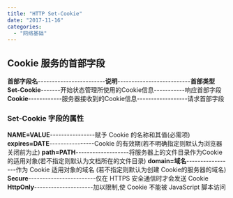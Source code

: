 ```yaml
---
title: "HTTP Set-Cookie"
date: "2017-11-16"
categories: 
  - "网络基础"
---
```


## **Cookie 服务的首部字段**

**首部字段名**\------------------------**说明**\--------------------------**首部类型** **Set-Cookie**\-------开始状态管理所使用的Cookie信息-----------响应首部字段 **Cookie**\------------服务器接收到的Cookie信息------------------请求首部字段

### **Set-Cookie 字段的属性**

**NAME=VALUE**\----------------赋予 Cookie 的名称和其值(必需项) **expires=DATE**\----------------Cookie 的有效期(若不明确指定则默认为浏览器关闭前为止) **path=PATH**\-------------------将服务器上的文件目录作为Cookie的适用对象(若不指定则默认为文档所在的文件目录) **domain=域名**\-----------------作为 Cookie 适用对象的域名 (若不指定则默认为创建 Cookie的服务器的域名) **Secure**\------------------------仅在 HTTPS 安全通信时才会发送 Cookie **HttpOnly**\---------------------加以限制,使 Cookie 不能被 JavaScript 脚本访问
